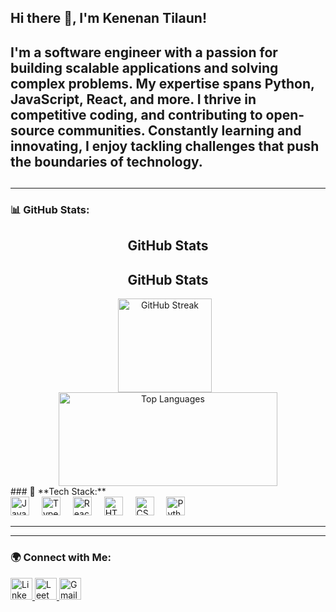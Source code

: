 ## Hi there 👋, I'm Kenenan Tilaun!

I'm a software engineer with a passion for building scalable applications and solving complex problems. My expertise spans Python, JavaScript, React, and more. I thrive in competitive coding, and contributing to open-source communities. Constantly learning and innovating, I enjoy tackling challenges that push the boundaries of technology.
---
##
---

### 📊 **GitHub Stats:**
<div align="center">
 
## GitHub Stats  

## GitHub Stats  

<div align="center">
  <img src="https://github-readme-streak-stats-amber-nu.vercel.app?user=KeniKT&theme=transparent" height="150" style="margin-right: 10px;" alt="GitHub Streak" />
  <img src="https://github-readme-stats.vercel.app/api/top-langs?username=keniKT&layout=compact&langs_count=5&theme=dracula" height="150" width="350" alt="Top Languages" />
</div>


</div>
### 🚀 **Tech Stack:**
<div align="left">
  <img src="https://cdn.jsdelivr.net/gh/devicons/devicon/icons/javascript/javascript-original.svg" height="30" alt="JavaScript" />
  <img width="12" />
  <img src="https://cdn.jsdelivr.net/gh/devicons/devicon/icons/typescript/typescript-original.svg" height="30" alt="TypeScript" />
  <img width="12" />
  <img src="https://cdn.jsdelivr.net/gh/devicons/devicon/icons/react/react-original.svg" height="30" alt="React" />
  <img width="12" />
  <img src="https://cdn.jsdelivr.net/gh/devicons/devicon/icons/html5/html5-original.svg" height="30" alt="HTML5" />
  <img width="12" />
  <img src="https://cdn.jsdelivr.net/gh/devicons/devicon/icons/css3/css3-original.svg" height="30" alt="CSS3" />
  <img width="12" />
  <img src="https://cdn.jsdelivr.net/gh/devicons/devicon/icons/python/python-original.svg" height="30" alt="Python" />
</div>

---

---
### 🌍 **Connect with Me:**
<div align="left">
  <a href="https://www.linkedin.com/in/kenean/" target="_blank">
    <img src="https://img.shields.io/static/v1?message=LinkedIn&logo=linkedin&label=&color=0077B5&logoColor=white&labelColor=&style=for-the-badge" height="35" alt="LinkedIn" />
  </a>
  <a href="https://leetcode.com/u/keniKT/" target="_blank">
    <img src="https://img.shields.io/static/v1?message=LeetCode&logo=leetcode&label=&color=FFA116&logoColor=white&labelColor=&style=for-the-badge" height="35" alt="LeetCode" />
  </a>
  <a href="mailto:keni232127@gmail.com">
    <img src="https://img.shields.io/static/v1?message=Gmail&logo=gmail&label=&color=D14836&logoColor=white&labelColor=&style=for-the-badge" height="35" alt="Gmail" />
  </a>
</div>

